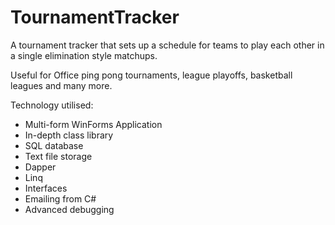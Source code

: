 # TournamentTracker

A tournament tracker that sets up a schedule for teams to play each other in a single elimination style matchups.

Useful for Office ping pong tournaments, league playoffs, basketball leagues and many more.

Technology utilised:
* Multi-form WinForms Application
* In-depth class library
* SQL database
* Text file storage
* Dapper
* Linq
* Interfaces
* Emailing from C#
* Advanced debugging
